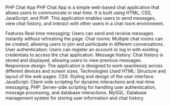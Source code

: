 PHP Chat App
PHP Chat App is a simple web-based chat application that allows users to communicate in real-time. It is built using HTML, CSS, JavaScript, and PHP. This application enables users to send messages, view chat history, and interact with other users in a chat room environment.

Features
Real-time messaging: Users can send and receive messages instantly without refreshing the page.
Chat rooms: Multiple chat rooms can be created, allowing users to join and participate in different conversations.
User authentication: Users can register an account or log in with existing credentials to access the chat application.
Message history: Chat history is stored and displayed, allowing users to view previous messages.
Responsive design: The application is designed to work seamlessly across different devices and screen sizes.
Technologies Used
HTML: Structure and layout of the web pages.
CSS: Styling and design of the user interface.
JavaScript: Client-side scripting for dynamic interactions and real-time messaging.
PHP: Server-side scripting for handling user authentication, message processing, and database interactions.
MySQL: Database management system for storing user information and chat history.
